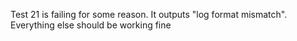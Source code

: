 
Test 21 is failing for some reason. It outputs "log format mismatch". Everything else should be working fine